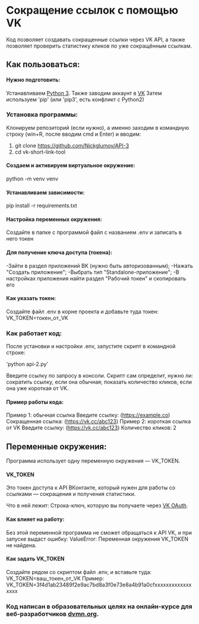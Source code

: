 # Сокращение ссылок с помощью VK

Код позволяет создавать сокращенные ссылки через VK API, а также позволяет проверить статистику кликов по уже сокращённым ссылкам.

## Как пользоваться:

#### Нужно подготовить:

 Устанавливаем [Python 3](https://www.python.org/downloads/). Также заводим аккаунт в [VK](https://vk.com)
 Затем используем 'pip' (или 'pip3', есть конфликт с Python2)

### Установка программы:

Клонируем репозиторий (если нужно),
а именно заходим в командную строку (win+R, после вводим cmd и Enter)
и вводим:
1) git clone https://github.com/Nickglumov/API-3  
2) cd vk-short-link-tool

#### Создаем и активируем виртуальное окружение:
python -m venv venv

#### Устанавливаем зависимости:
pip install -r requirements.txt

#### Настройка переменных окружения:
Создайте в папке с программой файл с названием .env и записать в него токен

#### Для получение ключа доступа (токена):

-Зайти в раздел приложений ВК (нужно быть авторизованным);
-Нажать "Создать приложение";
-Выбрать тип "Standalone-приложение";
-В настройках приложения найти раздел "Рабочий токен" и скопировать его

#### Как указать токен:

Создайте файл .env в корне проекта и добавьте туда токен:
VK_TOKEN=токен_от_VK

### Как работает код:
 
После установки и настройки .env, запустите скрипт в командной строке:

'python api-2.py'

Введите ссылку по запросу в консоли. 
Скрипт сам определит, нужно ли:
сократить ссылку, если она обычная;
показать количество кликов, если она уже короткая от VK.

#### Пример работы кода:
Пример 1: обычная ссылка
Введите ссылку: (https://example.co)
Сокращенная ссылка: (https://vk.cc/abc123)
Пример 2: короткая ссылка от VK
Введите ссылку: (https://vk.cc/abc123)
Количество кликов: 2

## Переменные окружения:

Программа использует одну переменную окружения — VK_TOKEN.

#### VK_TOKEN
Это токен доступа к API ВКонтакте, который нужен для работы со ссылками — сокращения и получения статистики.

Что в ней лежит:
Строка-ключ, которую вы получаете через [VK OAuth](vkhost.github.io).

#### Как влияет на работу:
Без этой переменной программа не сможет обращаться к API VK, и при запуске выдаст ошибку:
ValueError: Переменная окружения VK_TOKEN не найдена.

#### Как задать VK_TOKEN
Создайте рядом со скриптом файл .env, и вставьте туда:
VK_TOKEN=ваш_токен_от_VK
Пример:
VK_TOKEN=3f4d1ab23489f2e9ac7bd8a3f0e73e8a4b91a0cfxxxxxxxxxxxxxxxxx


### Код написан в образовательных целях на онлайн-курсе для веб-разработчиков [dvmn.org](https://dvmn.org/).

